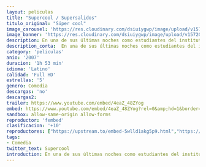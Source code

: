 ```yaml
---
layout: peliculas
title: "Supercool / Supersalidos"
titulo_original: "Súper cool"
image_carousel: 'https://res.cloudinary.com/dsiuiygwp/image/upload/v1572062105/supercool-min_tpksgb.jpg'
image_banner: 'https://res.cloudinary.com/dsiuiygwp/image/upload/v1572062107/superbad-min_wpgqty.jpg'
description: En una de sus últimas noches como estudiantes del instituto, los amigos e inadaptados Evan (Michael Cera) y Seth (Jonah Hill) experimentarán una legendaria odisea durante una tarde en la que intentan comprar bebida para una fiesta en la que estarán las chicas de sus sueños. En su peripecia les acompañará el indescriptible McLovin (Christopher Mintz-Plasse), otro amigo inadaptado que acaba de comprarse un carnet falso, su pasaporte para comprar el alcohol.
description_corta:  En una de sus últimas noches como estudiantes del instituto, los amigos e inadaptados Evan (Michael Cera) y Seth (Jonah Hill) experimentarán una legendaria odisea durante una tarde en la que intentan comprar bebida para una fiesta en la que estarán las chicas de sus..
category: 'peliculas'
anio: '2007'
duracion: '1h 53 min'
idioma: 'Latino'
calidad: 'Full HD'
estrellas: '5'
genero: Comedia
descargas: 'no'
descargas2:
trailer: https://www.youtube.com/embed/4eaZ_48ZYog
embed: https://www.youtube.com/embed/4eaZ_48ZYog?rel=0&amp;hd=1&border=0&wmode=opaque&enablejsapi=1&modestbranding=1&controls=1&showinfo=1
sandbox: allow-same-origin allow-forms
reproductor: 'fembed'
clasificacion: '+10'
reproductores: ["https://upstream.to/embed-5wlld1akg5p9.html","https://myurlshort.live/v/mj3r0s54j2q2mm6","https://www.zembed.to/public/dist/asteroid.html?id=83e860f80a075f5f4e8aba55f2223559&title=Superbad","https://gdriveplayer.co/embed2.php?link=y5CKR7TCPuc9zraprQrhIQt%252F5fTRAEtJ5iVwtYfb8vZkxSe14TahcfcK7ax9F%252Bnl9McfpYn53wvKaWq8ijYIRLLZSWwihDWCk%252FOI%252FySTj5n%252FCWjl1gWLur4vpUGx1XzcJMpwWkA70yYxYeMc336HUWQ7oxA%252FMaEmieFygrsxIlxYtL8271DWRNHpyN0wLPFvZGY9eyoacAcOfrHlliue9A","https://gdriveplayer.co/embed2.php?link=ecIVKidFD0u%252B3hD5Tkqr0QZnLXhVXqNd0c0yvcLaZ4kXoRhN1KTQbwMLL1mlfBoMc%252BhHtq3%252BjhY%252BlTlNc9DbQCjqy%252BCXplU4HMec0U3MjB7lji22Fal8hlpaztFrxKNSEzpL8UpABWDp3xmYgBn5aXXWaPQuDQq9XMD8%252FyNFijLyyCXy39G5x6GduuhfMdVTtscXn%252FBwCT83lhCADPD1Fr%252F76YvuK03jaR%252FsogTTuNrUxeJ0I4MsryekKjr51wdtI%253D","https://www.ilovefembed.best/v/wp-4runqye41w13"]
tags:
- Comedia
twitter_text: Supercool
introduction: En una de sus últimas noches como estudiantes del instituto, los amigos e inadaptados Evan (Michael Cera) y Seth (Jonah Hill) experimentarán una legendaria odisea durante una tarde en la que intentan comprar bebida para una fiesta en la que estarán las chicas de sus
---
```













